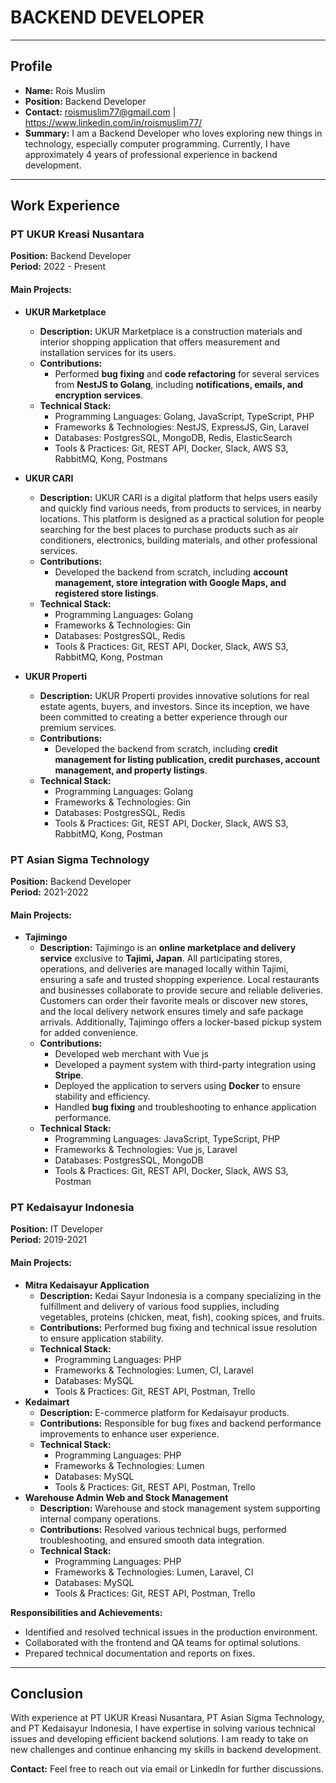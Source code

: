 # **BACKEND DEVELOPER**

---

## Profile
- **Name:** Rois Muslim
- **Position:** Backend Developer
- **Contact:** roismuslim77@gmail.com | https://www.linkedin.com/in/roismuslim77/
- **Summary:**
  I am a Backend Developer who loves exploring new things in technology, especially computer programming. Currently, I have approximately 4 years of professional experience in backend development.

---

## Work Experience

### **PT UKUR Kreasi Nusantara**
**Position:** Backend Developer  
**Period:** 2022 - Present

#### **Main Projects:**

- **UKUR Marketplace**
    - **Description:** UKUR Marketplace is a construction materials and interior shopping application that offers measurement and installation services for its users.
    - **Contributions:**
        - Performed **bug fixing** and **code refactoring** for several services from **NestJS to Golang**, including **notifications, emails, and encryption services**.
    - **Technical Stack:**
      - Programming Languages: Golang, JavaScript, TypeScript, PHP
      - Frameworks & Technologies: NestJS, ExpressJS, Gin, Laravel
      - Databases: PostgresSQL, MongoDB, Redis, ElasticSearch
      - Tools & Practices: Git, REST API, Docker, Slack, AWS S3, RabbitMQ, Kong, Postmans
      
- **UKUR CARI**
    - **Description:** UKUR CARI is a digital platform that helps users easily and quickly find various needs, from products to services, in nearby locations. This platform is designed as a practical solution for people searching for the best places to purchase products such as air conditioners, electronics, building materials, and other professional services.
    - **Contributions:**
        - Developed the backend from scratch, including **account management, store integration with Google Maps, and registered store listings**.
  - **Technical Stack:**
      - Programming Languages: Golang
      - Frameworks & Technologies: Gin
      - Databases: PostgresSQL, Redis
      - Tools & Practices: Git, REST API, Docker, Slack, AWS S3, RabbitMQ, Kong, Postman
    
- **UKUR Properti**
    - **Description:** UKUR Properti provides innovative solutions for real estate agents, buyers, and investors. Since its inception, we have been committed to creating a better experience through our premium services.
    - **Contributions:**
        - Developed the backend from scratch, including **credit management for listing publication, credit purchases, account management, and property listings**.
    - **Technical Stack:**
        - Programming Languages: Golang
        - Frameworks & Technologies: Gin
        - Databases: PostgresSQL, Redis
        - Tools & Practices: Git, REST API, Docker, Slack, AWS S3, RabbitMQ, Kong, Postman

### **PT Asian Sigma Technology**
**Position:** Backend Developer  
**Period:** 2021-2022

#### **Main Projects:**

- **Tajimingo**
    - **Description:** Tajimingo is an **online marketplace and delivery service** exclusive to **Tajimi, Japan**. All participating stores, operations, and deliveries are managed locally within Tajimi, ensuring a safe and trusted shopping experience. Local restaurants and businesses collaborate to provide secure and reliable deliveries. Customers can order their favorite meals or discover new stores, and the local delivery network ensures timely and safe package arrivals. Additionally, Tajimingo offers a locker-based pickup system for added convenience.
    - **Contributions:**
      - Developed web merchant with Vue js
      - Developed a payment system with third-party integration using **Stripe**.
      - Deployed the application to servers using **Docker** to ensure stability and efficiency.
      - Handled **bug fixing** and troubleshooting to enhance application performance.
    - **Technical Stack:**
        - Programming Languages: JavaScript, TypeScript, PHP
        - Frameworks & Technologies: Vue js, Laravel
        - Databases: PostgresSQL, MongoDB
        - Tools & Practices: Git, REST API, Docker, Slack, AWS S3, Postman
      

### **PT Kedaisayur Indonesia**
**Position:** IT Developer  
**Period:** 2019-2021

#### **Main Projects:**

- **Mitra Kedaisayur Application**
    - **Description:** Kedai Sayur Indonesia is a company specializing in the fulfillment and delivery of various food supplies, including vegetables, proteins (chicken, meat, fish), cooking spices, and fruits.
    - **Contributions:** Performed bug fixing and technical issue resolution to ensure application stability.
    - **Technical Stack:**
        - Programming Languages: PHP
        - Frameworks & Technologies: Lumen, CI, Laravel
        - Databases: MySQL
        - Tools & Practices: Git, REST API, Postman, Trello
- **Kedaimart**
    - **Description:** E-commerce platform for Kedaisayur products.
    - **Contributions:** Responsible for bug fixes and backend performance improvements to enhance user experience.
    - **Technical Stack:**
      - Programming Languages: PHP
      - Frameworks & Technologies: Lumen
      - Databases: MySQL
      - Tools & Practices: Git, REST API, Postman, Trello
- **Warehouse Admin Web and Stock Management**
    - **Description:** Warehouse and stock management system supporting internal company operations.
    - **Contributions:** Resolved various technical bugs, performed troubleshooting, and ensured smooth data integration.
    - **Technical Stack:**
      - Programming Languages: PHP
      - Frameworks & Technologies: Lumen, Laravel, CI
      - Databases: MySQL
      - Tools & Practices: Git, REST API, Postman, Trello

**Responsibilities and Achievements:**
- Identified and resolved technical issues in the production environment.
- Collaborated with the frontend and QA teams for optimal solutions.
- Prepared technical documentation and reports on fixes.

---

## Conclusion
With experience at PT UKUR Kreasi Nusantara, PT Asian Sigma Technology, and PT Kedaisayur Indonesia, I have expertise in solving various technical issues and developing efficient backend solutions. I am ready to take on new challenges and continue enhancing my skills in backend development.

**Contact:** Feel free to reach out via email or LinkedIn for further discussions.

